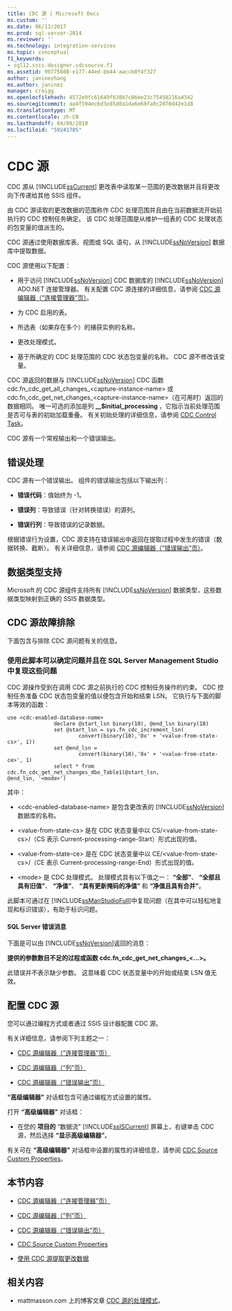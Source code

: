 ```yaml
---
title: CDC 源 | Microsoft Docs
ms.custom: ''
ms.date: 06/13/2017
ms.prod: sql-server-2014
ms.reviewer: ''
ms.technology: integration-services
ms.topic: conceptual
f1_keywords:
- sql12.ssis.designer.cdcsource.f1
ms.assetid: 99775608-e177-44ed-bb44-aaccb0f4f327
author: janinezhang
ms.author: janinez
manager: craigg
ms.openlocfilehash: 4572e9fc61649f638b7c86ee23c75450216a4342
ms.sourcegitcommit: aa4f594ec6d3e85d0a1da6e69fa0c2070d42e1d8
ms.translationtype: MT
ms.contentlocale: zh-CN
ms.lasthandoff: 04/08/2019
ms.locfileid: "59241785"
---
```

# <a name="cdc-source"></a>CDC 源
  CDC 源从 [!INCLUDE[ssCurrent](../../includes/sscurrent-md.md)] 更改表中读取某一范围的更改数据并且将更改向下传递给其他 SSIS 组件。  
  
 由 CDC 源读取的更改数据的范围称作 CDC 处理范围并且由在当前数据流开始前执行的 CDC 控制任务确定。 该 CDC 处理范围是从维护一组表的 CDC 处理状态的包变量的值派生的。  
  
 CDC 源通过使用数据库表、视图或 SQL 语句，从 [!INCLUDE[ssNoVersion](../../includes/ssnoversion-md.md)] 数据库中提取数据。  
  
 CDC 源使用以下配置：  
  
-   用于访问 [!INCLUDE[ssNoVersion](../../includes/ssnoversion-md.md)] CDC 数据库的 [!INCLUDE[ssNoVersion](../../includes/ssnoversion-md.md)] ADO.NET 连接管理器。 有关配置 CDC 源连接的详细信息，请参阅 [CDC 源编辑器（“连接管理器”页）](../cdc-source-editor-connection-manager-page.md)。  
  
-   为 CDC 启用的表。  
  
-   所选表（如果存在多个）的捕获实例的名称。  
  
-   更改处理模式。  
  
-   基于所确定的 CDC 处理范围的 CDC 状态包变量的名称。 CDC 源不修改该变量。  
  
 CDC 源返回的数据与 [!INCLUDE[ssNoVersion](../../includes/ssnoversion-md.md)] CDC 函数 cdc.fn_cdc_get_all_changes_\<capture-instance-name> 或 cdc.fn_cdc_get_net_changes_\<capture-instance-name>（在可用时）返回的数据相同。 唯一可选的添加是列 **__$initial_processing** ，它指示当前处理范围是否可与表的初始加载重叠。 有关初始处理的详细信息，请参阅 [CDC Control Task](../control-flow/cdc-control-task.md)。  
  
 CDC 源有一个常规输出和一个错误输出。  
  
## <a name="error-handling"></a>错误处理  
 CDC 源有一个错误输出。 组件的错误输出包括以下输出列：  
  
-   **错误代码**：值始终为 -1。  
  
-   **错误列**：导致错误（针对转换错误）的源列。  
  
-   **错误行列**：导致错误的记录数据。  
  
 根据错误行为设置，CDC 源支持在错误输出中返回在提取过程中发生的错误（数据转换、截断）。 有关详细信息，请参阅 [CDC 源编辑器（“错误输出”页）](../cdc-source-editor-error-output-page.md)。  
  
## <a name="data-type-support"></a>数据类型支持  
 Microsoft 的 CDC 源组件支持所有 [!INCLUDE[ssNoVersion](../../includes/ssnoversion-md.md)] 数据类型，这些数据类型映射到正确的 SSIS 数据类型。  
  
## <a name="troubleshooting-the-cdc-source"></a>CDC 源故障排除  
 下面包含与排除 CDC 源问题有关的信息。  
  
### <a name="use-this-script-to-isolate-problems-and-reproduce-them-in-sql-server-management-studio"></a>使用此脚本可以确定问题并且在 SQL Server Management Studio 中复现这些问题  
 CDC 源操作受到在调用 CDC 源之前执行的 CDC 控制任务操作的约束。 CDC 控制任务准备 CDC 状态包变量的值以便包含开始和结束 LSN。 它执行与下面的脚本等效的函数：  
  
```  
use <cdc-enabled-database-name>  
               declare @start_lsn binary(10), @end_lsn binary(10)  
               set @start_lsn = sys.fn_cdc_increment_lsn(  
                       convert(binary(10),'0x' + '<value-from-state-cs>', 1))  
               set @end_lsn =   
                       convert(binary(10),'0x' + '<value-from-state-ce>', 1)  
               select * from cdc.fn_cdc_get_net_changes_dbo_Table1(@start_lsn,  
@end_lsn, '<mode>')  
```  
  
 其中：  
  
-   \<cdc-enabled-database-name> 是包含更改表的 [!INCLUDE[ssNoVersion](../../includes/ssnoversion-md.md)] 数据库的名称。  
  
-   \<value-from-state-cs> 是在 CDC 状态变量中以 CS/\<value-from-state-cs>/（CS 表示 Current-processing-range-Start）形式出现的值。  
  
-   \<value-from-state-ce> 是在 CDC 状态变量中以 CE/\<value-from-state-cs>/（CE 表示 Current-processing-range-End）形式出现的值。  
  
-   \<mode> 是 CDC 处理模式。 处理模式具有以下值之一： **“全部”**、 **“全部且具有旧值”**、 **“净值”**、 **“具有更新掩码的净值”** 和 **“净值且具有合并”**。  
  
 此脚本可通过在 [!INCLUDE[ssManStudioFull](../../includes/ssmanstudiofull-md.md)]中复现问题（在其中可以轻松地复现和标识错误），有助于标识问题。  
  
#### <a name="sql-server-error-message"></a>SQL Server 错误消息  
 下面是可以由 [!INCLUDE[ssNoVersion](../../includes/ssnoversion-md.md)]返回的消息：  
  
 **提供的参数数目不足的过程或函数 cdc.fn_cdc_get_net_changes_\<...>。**  
  
 此错误并不表示缺少参数。 这意味着 CDC 状态变量中的开始或结束 LSN 值无效。  
  
## <a name="configuring-the-cdc-source"></a>配置 CDC 源  
 您可以通过编程方式或者通过 SSIS 设计器配置 CDC 源。  
  
 有关详细信息，请参阅下列主题之一：  
  
-   [CDC 源编辑器（“连接管理器”页）](../cdc-source-editor-connection-manager-page.md)  
  
-   [CDC 源编辑器（“列”页）](../cdc-source-editor-columns-page.md)  
  
-   [CDC 源编辑器（“错误输出”页）](../cdc-source-editor-error-output-page.md)  
  
 **“高级编辑器”** 对话框包含可通过编程方式设置的属性。  
  
 打开 **“高级编辑器”** 对话框：  
  
-   在您的 **项目的** “数据流” [!INCLUDE[ssISCurrent](../../includes/ssiscurrent-md.md)] 屏幕上，右键单击 CDC 源，然后选择 **“显示高级编辑器”**。  
  
 有关可在 **“高级编辑器”** 对话框中设置的属性的详细信息，请参阅 [CDC Source Custom Properties](cdc-source-custom-properties.md)。  
  
## <a name="in-this-section"></a>本节内容  
  
-   [CDC 源编辑器（“连接管理器”页）](../cdc-source-editor-connection-manager-page.md)  
  
-   [CDC 源编辑器（“列”页）](../cdc-source-editor-columns-page.md)  
  
-   [CDC 源编辑器（“错误输出”页）](../cdc-source-editor-error-output-page.md)  
  
-   [CDC Source Custom Properties](cdc-source-custom-properties.md)  
  
-   [使用 CDC 源提取更改数据](cdc-source.md)  
  
## <a name="related-content"></a>相关内容  
  
-   mattmasson.com 上的博客文章 [CDC 源的处理模式](https://www.mattmasson.com/2012/01/processing-modes-for-the-cdc-source/)。  
  
  
